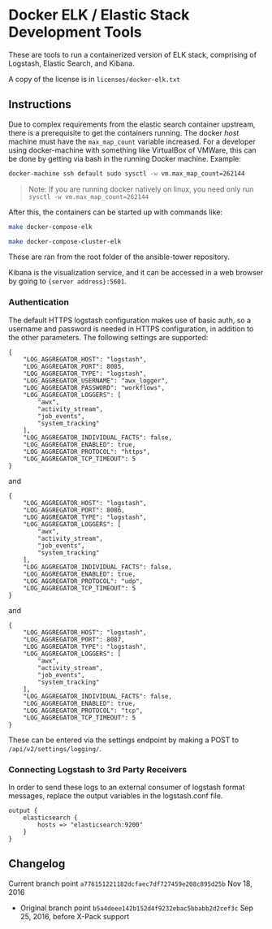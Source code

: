 # Docker ELK / Elastic Stack Development Tools

These are tools to run a containerized version of ELK stack, comprising
of Logstash, Elastic Search, and Kibana.

A copy of the license is in `licenses/docker-elk.txt`

## Instructions

Due to complex requirements from the elastic search container upstream, there
is a prerequisite to get the containers running. The docker _host_ machine
must have the `max_map_count` variable increased. For a developer using
docker-machine with something like VirtualBox of VMWare, this can be
done by getting via bash in the running Docker machine. Example:

```bash
docker-machine ssh default sudo sysctl -w vm.max_map_count=262144
```
> Note: If you are running docker natively on linux, you need only run `sysctl -w vm.max_map_count=262144`

After this, the containers can be started up with commands like:

```bash
make docker-compose-elk
```

```bash
make docker-compose-cluster-elk
```

These are ran from the root folder of the ansible-tower repository.

Kibana is the visualization service, and it can be accessed in a web browser
by going to `{server address}:5601`.


### Authentication

The default HTTPS logstash configuration makes use of basic auth, so a username
and password is needed in HTTPS configuration, in addition to the other
parameters. The following settings are supported:

```
{
    "LOG_AGGREGATOR_HOST": "logstash",
    "LOG_AGGREGATOR_PORT": 8085,
    "LOG_AGGREGATOR_TYPE": "logstash",
    "LOG_AGGREGATOR_USERNAME": "awx_logger",
    "LOG_AGGREGATOR_PASSWORD": "workflows",
    "LOG_AGGREGATOR_LOGGERS": [
        "awx",
        "activity_stream",
        "job_events",
        "system_tracking"
    ],
    "LOG_AGGREGATOR_INDIVIDUAL_FACTS": false,
    "LOG_AGGREGATOR_ENABLED": true,
    "LOG_AGGREGATOR_PROTOCOL": "https",
    "LOG_AGGREGATOR_TCP_TIMEOUT": 5
}
```
and
```
{
    "LOG_AGGREGATOR_HOST": "logstash",
    "LOG_AGGREGATOR_PORT": 8086,
    "LOG_AGGREGATOR_TYPE": "logstash",
    "LOG_AGGREGATOR_LOGGERS": [
        "awx",
        "activity_stream",
        "job_events",
        "system_tracking"
    ],
    "LOG_AGGREGATOR_INDIVIDUAL_FACTS": false,
    "LOG_AGGREGATOR_ENABLED": true,
    "LOG_AGGREGATOR_PROTOCOL": "udp",
    "LOG_AGGREGATOR_TCP_TIMEOUT": 5
}
```
and
```
{
    "LOG_AGGREGATOR_HOST": "logstash",
    "LOG_AGGREGATOR_PORT": 8087,
    "LOG_AGGREGATOR_TYPE": "logstash",
    "LOG_AGGREGATOR_LOGGERS": [
        "awx",
        "activity_stream",
        "job_events",
        "system_tracking"
    ],
    "LOG_AGGREGATOR_INDIVIDUAL_FACTS": false,
    "LOG_AGGREGATOR_ENABLED": true,
    "LOG_AGGREGATOR_PROTOCOL": "tcp",
    "LOG_AGGREGATOR_TCP_TIMEOUT": 5
}
```
These can be entered via the settings endpoint by making a POST to
`/api/v2/settings/logging/`.

### Connecting Logstash to 3rd Party Receivers

In order to send these logs to an external consumer of logstash format
messages, replace the output variables in the logstash.conf file.

```
output {
	elasticsearch {
		hosts => "elasticsearch:9200"
	}
}
```

## Changelog

Current branch point `a776151221182dcfaec7df727459e208c895d25b`
Nov 18, 2016


 - Original branch point `b5a4deee142b152d4f9232ebac5bbabb2d2cef3c`
   Sep 25, 2016, before X-Pack support
